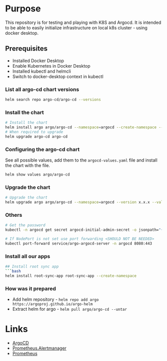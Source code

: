 # Purpose

This repository is for testing and playing with K8S and Argocd. It is intended to be able to easily initialize infrastructure on local k8s cluster - using docker desktop.

## Prerequisites
 - Installed Docker Desktop
 - Enable Kubernetes in Docker Desktop
 - Installed kubectl and helmcli
 - Switch to docker-desktop context in kubectl


### List all argo-cd chart versions
```bash
helm search repo argo-cd/argo-cd --versions
```

### Install the chart
```bash
# Install the chart
helm install argo argo/argo-cd --namespace=argocd --create-namespace --version 7.3.3 --values argocd-values.yaml
# When required to upgrade
helm upgrade argo-cd argo-cd
```

### Configuring the argo-cd chart
See all possible values, add them to the `argocd-values.yaml` file and install the chart with the file.
```bash
helm show values argo/argo-cd
```

### Upgrade the chart
```bash
# Upgrade the chart
helm upgrade argo argo/argo-cd --namespace=argocd --version x.x.x --values argocd-values.yaml
```

### Others
```bash
# Get the password
kubectl -n argocd get secret argocd-initial-admin-secret -o jsonpath="{.data.password}" | base64 -d

# If NodePort is not set use port forwarding <SHOULD NOT BE NEEDED>
kubectl port-forward service/argo-argocd-server -n argocd 8080:443
```

### Install all our apps
```bash
## Install root sync app
```bash
helm install root-sync-app root-sync-app --create-namespace
```

### How was it prepared
 - Add helm repository - `helm repo add argo https://argoproj.github.io/argo-helm`
 - Extract helm for argo - `helm pull argo/argo-cd --untar`

# Links
  - [ArgoCD](localhost:30080/applications)
  - [Prometheus.Alertmanager](http://localhost:32395)
  - [Prometheus](http://localhost:31015)